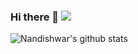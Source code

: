 ### Hi there 👋  ![](https://komarev.com/ghpvc/?username=alpha-k911&color=blue)


<!--
**alpha-k911/alpha-k911** is a ✨ _special_ ✨ repository because its `README.md` (this file) appears on your GitHub profile.

Here are some ideas to get you started:
![](https://komarev.com/ghpvc/?username=alpha-k911&color=blue)

- 🔭 I’m currently working on Computer Vision
- 🌱 I’m currently learning ...
- 👯 I’m looking to collaborate on ...
- 🤔 I’m looking for help with ...
- 💬 Ask me about ...
- 📫 How to reach me: ...
- 😄 Pronouns: ...
- ⚡ Fun fact: ...
-->

![Nandishwar's github stats](https://github-readme-stats.vercel.app/api?username=alpha-k911&count_private=true&show_icons=true&theme=tokyonight)
